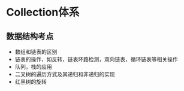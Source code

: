 # Collection体系

## 数据结构考点

* 数组和链表的区别
* 链表的操作，如反转，链表环路检测，双向链表，循环链表等相关操作
* 队列，栈的应用
* 二叉树的遍历方式及其递归和非递归的实现
* 红黑树的旋转



